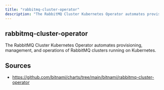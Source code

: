 ```yaml
---
title: "rabbitmq-cluster-operator"
description: "The RabbitMQ Cluster Kubernetes Operator automates provisioning, management, and operations of RabbitMQ clusters running on Kubernetes."
---
```


## rabbitmq-cluster-operator

The RabbitMQ Cluster Kubernetes Operator automates provisioning, management, and operations of RabbitMQ clusters running on Kubernetes.

## Sources

- https://github.com/bitnami/charts/tree/main/bitnami/rabbitmq-cluster-operator
